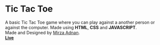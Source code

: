 # Tic Tac Toe  
A basic Tic Tac Toe game where you can play against a another person or against the computer. Made using **HTML**, **CSS** and **JAVASCRIPT**.  
Made and Designed by [Mirza Adnan](https://github.com/mizzadnan).  
**[Live](mizzadnan.github.io/tictactoe)**